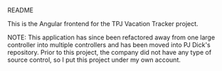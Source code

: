 README

This is the Angular frontend for the TPJ Vacation Tracker project. 

NOTE: This application has since been refactored away from one large controller into multiple controllers and has been moved into PJ Dick's repository. Prior to this project, the company did not have any type of source control, so I put this project under my own account. 

